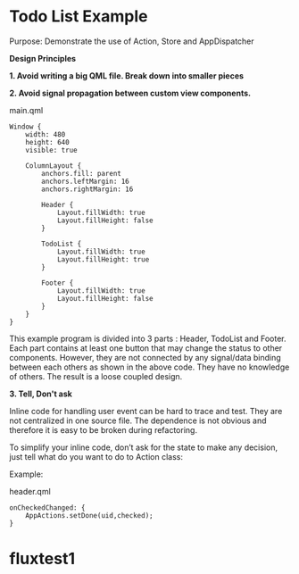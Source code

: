 Todo List Example
=================

Purpose: Demonstrate the use of Action, Store and AppDispatcher

**Design Principles**

**1. Avoid writing a big QML file. Break down into smaller pieces**

**2. Avoid signal propagation between custom view components.**

main.qml
```
Window {
    width: 480
    height: 640
    visible: true

    ColumnLayout {
        anchors.fill: parent
        anchors.leftMargin: 16
        anchors.rightMargin: 16

        Header {
            Layout.fillWidth: true
            Layout.fillHeight: false
        }

        TodoList {
            Layout.fillWidth: true
            Layout.fillHeight: true
        }

        Footer {
            Layout.fillWidth: true
            Layout.fillHeight: false
        }
    }
}
```

This example program is divided into 3 parts : Header, TodoList and Footer. 
Each part contains at least one button that may change the status to other components.
However, they are not connected by any signal/data binding between each others as shown in the above code. 
They have no knowledge of others. 
The result is a loose coupled design.

**3. Tell, Don't ask**

Inline code for handling user event can be hard to trace and test. They are not centralized in one source file. The dependence is not obvious and therefore it is easy to be broken during refactoring.

To simplify your inline code, don’t ask for the state to make any decision, just tell what do you want to do to Action class:

Example:

header.qml
```
onCheckedChanged: {
    AppActions.setDone(uid,checked);
}
```





# fluxtest1
